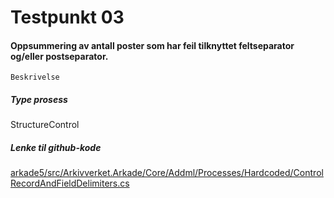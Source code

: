 # Testpunkt 03
#### Oppsummering av antall poster som har feil tilknyttet feltseparator og/eller postseparator.

```
Beskrivelse
```

##### Type prosess
StructureControl

##### Lenke til github-kode
[arkade5/src/Arkivverket.Arkade/Core/Addml/Processes/Hardcoded/ControlRecordAndFieldDelimiters.cs](https://github.com/arkivverket/arkade5/blob/master/src/Arkivverket.Arkade/Core/Addml/Processes/Hardcoded/ControlRecordAndFieldDelimiters.cs)